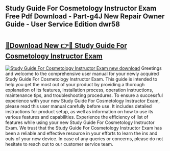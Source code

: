 ## Study Guide For Cosmetology Instructor Exam Free Pdf Download - Part-g4J New Repair Owner Guide - User Service Edition dwr58

# <h2><a href="http://bc70961.oget.top/?id=Study+Guide+For+Cosmetology+Instructor+Exam">🔗Download New 👉🔴 Study Guide For Cosmetology Instructor Exam</a></h2>

[![Study Guide For Cosmetology Instructor Exam new download](https://i.imgur.com/5g1atiW.png)](http://bc70961.oget.top/?id=Study+Guide+For+Cosmetology+Instructor+Exam)
Greetings and welcome to the comprehensive user manual for your newly acquired Study Guide For Cosmetology Instructor Exam. This guide is intended to help you get the most out of your product by providing a thorough explanation of its features, installation process, operation instructions, maintenance tips, and troubleshooting procedures. To ensure a successful experience with your new Study Guide For Cosmetology Instructor Exam, please read this user manual carefully before use. It includes detailed instructions for product setup, as well as information on how to use its various features and capabilities. Experience the efficiency of list of features while using your new Study Guide For Cosmetology Instructor Exam. We trust that the Study Guide For Cosmetology Instructor Exam has been a reliable and effective resource in your efforts to learn the ins and outs of your new device. In case of any queries or concerns, please do not hesitate to reach out to our customer service team.
